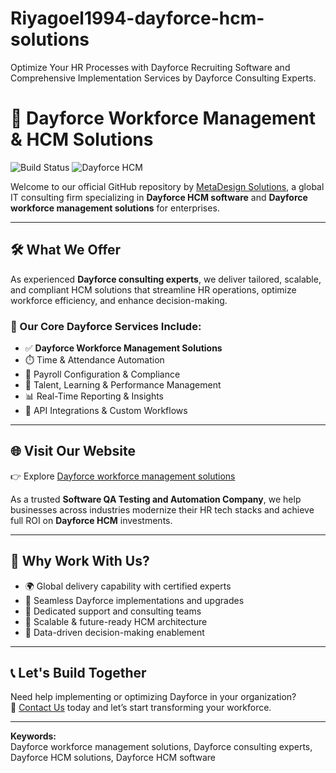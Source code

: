 # Riyagoel1994-dayforce-hcm-solutions
Optimize Your HR Processes with Dayforce Recruiting Software and Comprehensive Implementation Services by Dayforce Consulting Experts.

# 🧠 Dayforce Workforce Management & HCM Solutions

![Build Status](https://img.shields.io/badge/build-passing-brightgreen)
![Dayforce HCM](https://img.shields.io/badge/Dayforce-HCM-blue)

Welcome to our official GitHub repository by [MetaDesign Solutions](https://metadesignsolutions.com/), a global IT consulting firm specializing in **Dayforce HCM software** and **Dayforce workforce management solutions** for enterprises.

---

## 🛠️ What We Offer

As experienced **Dayforce consulting experts**, we deliver tailored, scalable, and compliant HCM solutions that streamline HR operations, optimize workforce efficiency, and enhance decision-making.

### 🔧 Our Core Dayforce Services Include:

- ✅ **Dayforce Workforce Management Solutions**
- ⏱️ Time & Attendance Automation
- 🧾 Payroll Configuration & Compliance
- 🧠 Talent, Learning & Performance Management
- 📊 Real-Time Reporting & Insights
- 🔗 API Integrations & Custom Workflows

---

## 🌐 Visit Our Website

👉 Explore [Dayforce workforce management solutions](https://metadesignsolutions.com/dayforce-workforce-management-solutions/)

As a trusted **Software QA Testing and Automation Company**, we help businesses across industries modernize their HR tech stacks and achieve full ROI on **Dayforce HCM** investments.

---

## 💼 Why Work With Us?

- 🌍 Global delivery capability with certified experts
- 🧩 Seamless Dayforce implementations and upgrades
- 🤝 Dedicated support and consulting teams
- 🔧 Scalable & future-ready HCM architecture
- 🎯 Data-driven decision-making enablement

---

## 📞 Let's Build Together

Need help implementing or optimizing Dayforce in your organization?  
📩 [Contact Us](https://metadesignsolutions.com/contactus/) today and let’s start transforming your workforce.

---

**Keywords:**  
Dayforce workforce management solutions, Dayforce consulting experts, Dayforce HCM solutions, Dayforce HCM software
